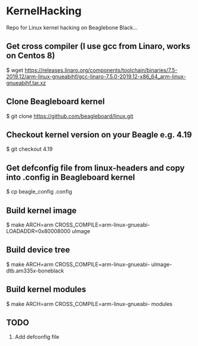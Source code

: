 # KernelHacking
Repo for Linux kernel hacking on Beaglebone Black...

## Get cross compiler (I use gcc from Linaro, works on Centos 8)
$ wget https://releases.linaro.org/components/toolchain/binaries/7.5-2019.12/arm-linux-gnueabihf/gcc-linaro-7.5.0-2019.12-x86_64_arm-linux-gnueabihf.tar.xz

## Clone Beagleboard kernel
$ git clone https://github.com/beagleboard/linux.git

## Checkout kernel version on your Beagle e.g. 4.19
$ git checkout 4.19

## Get defconfig file from linux-headers and copy into .config in Beagleboard kernel
$ cp beagle_config .config

## Build kernel image

$ make ARCH=arm CROSS_COMPILE=arm-linux-gnueabi- LOADADDR=0x80008000 uImage

## Build device tree

$ make ARCH=arm CROSS_COMPILE=arm-linux-gnueabi- uImage-dtb.am335x-boneblack

## Build kernel modules

$ make ARCH=arm CROSS_COMPILE=arm-linux-gnueabi- modules


## TODO
1. Add defconfig file
